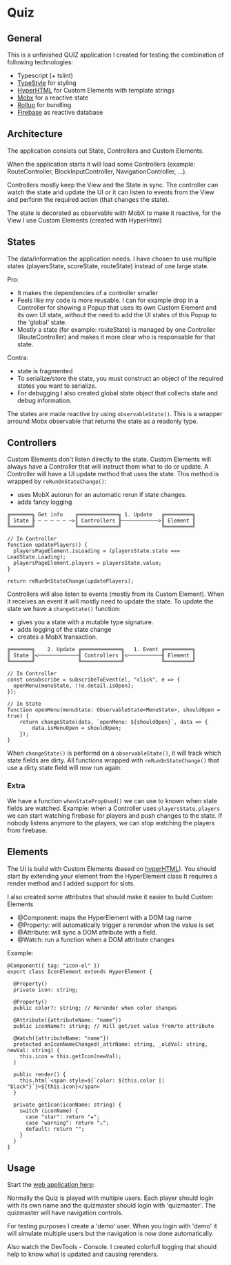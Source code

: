 
# Quiz

## General
This is a unfinished QUIZ application I created for testing the combination of following technologies:
- Typescript (+ tslint)
- [TypeStyle](https://typestyle.github.io/) for styling
- [HyperHTML](https://viperhtml.js.org/hyperhtml/documentation/) for Custom Elements with template strings
- [Mobx](https://mobx.js.org) for a reactive state
- [Rollup](https://rollupjs.org) for bundling
- [Firebase](https://firebase.google.com/) as reactive database

## Architecture
The application consists out State, Controllers and Custom Elements.

When the application starts it will load some Controllers (example: RouteController, BlockInputController, NavigationController, ...).

Controllers mostly keep the View and the State in sync.
The controller can watch the state and update the UI or it can listen to events from the View and perform the required action (that changes the state).


The state is decorated as observable with MobX to make it reactive, for the View I use Custom Elements (created with HyperHtml)

## States
The data/information the application needs.
I have chosen to use multiple states (playersState, scoreState, routeState) instead of one large state.

Pro:

- It makes the dependencies of a controller smaller
- Feels like my code is more reusable. I can for example drop in a Controller for  showing a Popup that uses its own Custom Element and its own UI state, without the need to add the UI states of this Popup to the 'global' state.
- Mostly a state (for example: routeState) is managed by one Controller (RouteController) and makes it more clear who is responsable for that state.

Contra:
- state is fragmented
- To serialize/store the state, you must construct an object of the required states you want to serialize.
- For debugging I also created global state object that collects state and debug information.


The states are made reactive by using `observableState()`. 
This is a wrapper arround Mobx observable that returns the state as a readonly type.


## Controllers
Custom Elements don't listen directly to the state. Custom Elements will always have a Controller that will instruct them what to do or update.
A Controller will have a UI update method that uses the state. This method is wrapped by `reRunOnStateChange()`: 
- uses MobX autorun for an automatic rerun if state changes.
- adds fancy logging

```
╔═══════╗ Get info    ╔═════════════╗ 1. Update   ╔═════════╗
║ State ╟ ─ ─ ─ ─ ─ ─>║ Controllers ╟────────────>║ Element ║
╚═══════╝             ╚═════════════╝             ╚═════════╝
```

```
// In Controller
function updatePlayers() {
  playersPageElement.isLoading = (playersState.state === LoadState.Loading);
  playersPageElement.players = playersState.value;
}

return reRunOnStateChange(updatePlayers);
```


Controllers will also listen to events (mostly from its Custom Element). When it receives an event it will mostly need to update the state. To update the state we have a `changeState()` function:
- gives you a state with a mutable type signature.
- adds logging of the state change
- creates a MobX transaction.

```
╔═══════╗    2. Update ╔═════════════╗   1. Event ╔═════════╗
║ State ║<─────────────╢ Controllers ║<───────────╢ Element ║
╚═══════╝              ╚═════════════╝            ╚═════════╝
```

```
// In Controller
const unsubscribe = subscribeToEvent(el, "click", e => {
  openMenu(menuState, !!e.detail.isOpen);
});

// In State
function openMenu(menuState: ObservableState<MenuState>, shouldOpen = true) {
	return changeState(data, `openMenu: ${shouldOpen}`, data => {
		data.isMenuOpen = shouldOpen;
	});
}
```

When `changeState()` is performd on a `observableState()`, it will track which state fields are dirty. All functions wrapped with `reRunOnStateChange()` that use a dirty state field will now run again.

### Extra
We have a function `whenStatePropUsed()`  we can use to known when state fields are watched.
Example: when a Controller uses `playersState.players` we can start watching firebase for players and push changes to the state. If nobody listens anymore to the players, we can stop watching the players from firebase.


## Elements
The UI is build with Custom Elements (based on [hyperHTML](https://viperhtml.js.org/hyperhtml/documentation/)).
You should start by extending your element from the HyperElement class
It requires a render method and I added support for slots.

I also created some attributes that should make it easier to build Custom Elements
- @Component: maps the HyperElement with a DOM tag name
- @Property: will automatically trigger a rerender when the value is set
- @Attribute: will sync a DOM attribute with a field.
- @Watch: run a function when a DOM attribute changes

Example:
```
@Component({ tag: "icon-el" })
export class IconElement extends HyperElement {

  @Property()
  private icon: string;

  @Property()
  public color?: string; // Rerender when color changes

  @Attribute({attributeName: "name"})
  public iconName?: string; // Will get/set value from/to attribute

  @Watch({attributeName: "name"})
  protected onIconNameChanged(_attrName: string, _oldVal: string, newVal: string) {
    this.icon = this.getIcon(newVal);
  }

  public render() {
    this.html`<span style=${`color: ${this.color || "black"}`}>${this.icon}</span>`
  }

  private getIcon(iconName: string) {
    switch (iconName) {
      case "star": return "★";
      case "warning": return "⚠";
      default: return "";
    }
  }
}
```

## Usage
Start the [web application here](https://jovdb.github.io/quiz-mv/):

Normally the Quiz is played with multiple users. Each player should login with its own name and the quizmaster should login with 'quizmaster'.
The quizmaster will have navigation controls.

For testing purposes I create a 'demo' user. When you login with 'demo' it will simulate multiple users but the navigation is now done automatically.

Also watch the DevTools - Console. I created colorfull logging that should help to know what is updated and causing rerenders.